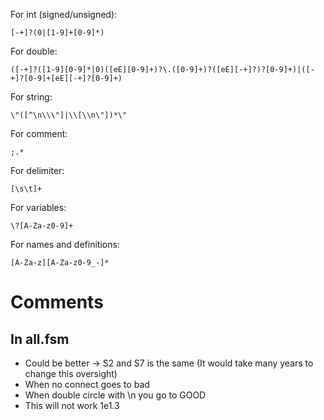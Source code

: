 For int (signed/unsigned):
```
[-+]?(0|[1-9]+[0-9]*)
```

For double:
```
([-+]?([1-9][0-9]*|0)([eE][0-9]+)?\.([0-9]+)?([eE][-+]?)?[0-9]+)|([-+]?[0-9]+[eE][-+]?[0-9]+)
```

For string:
```
\"([^\n\\\"]|\\[\\n\"])*\"
```

For comment:
```
;.*
```
For delimiter:
```
[\s\t]+
```

For variables:
```
\?[A-Za-z0-9]+
```

For names and definitions:
```
[A-Za-z][A-Za-z0-9_-]*
```

# Comments
## In all.fsm
- Could be better -> S2 and S7 is the same (It would take many years to change this oversight)
- When no connect goes to bad
- When double circle with \n you go to GOOD
- This will not work 1e1.3
